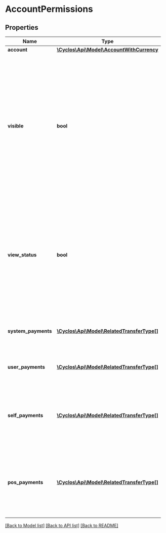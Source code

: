 # AccountPermissions

## Properties
Name | Type | Description | Notes
------------ | ------------- | ------------- | -------------
**account** | [**\Cyclos\Api\Model\AccountWithCurrency**](AccountWithCurrency.md) |  | [optional] 
**visible** | **bool** | Whether the account also is visible for the logged user or, if false means it is only accessible. A non visible account still is operative, i.e the user could make/receive payments from/to it (i.e is accessible) but can not make a transfers history search for it. | [optional] 
**view_status** | **bool** | Indicates whether the logged user can see the account status for this account. Some restricted operators can view the account history, but not the account status (balance and so on). | [optional] 
**system_payments** | [**\Cyclos\Api\Model\RelatedTransferType[]**](RelatedTransferType.md) | Payment types allowed to be performed to system accounts. | [optional] 
**user_payments** | [**\Cyclos\Api\Model\RelatedTransferType[]**](RelatedTransferType.md) | Payment types allowed to be performed to other users | [optional] 
**self_payments** | [**\Cyclos\Api\Model\RelatedTransferType[]**](RelatedTransferType.md) | Payment types allowed to be performed to other self accounts. Only returned for user accounts. | [optional] 
**pos_payments** | [**\Cyclos\Api\Model\RelatedTransferType[]**](RelatedTransferType.md) | Payment types allowed to be used on POS (receive payments from other users). Only returned for user accounts. | [optional] 

[[Back to Model list]](../../README.md#documentation-for-models) [[Back to API list]](../../README.md#documentation-for-api-endpoints) [[Back to README]](../../README.md)


